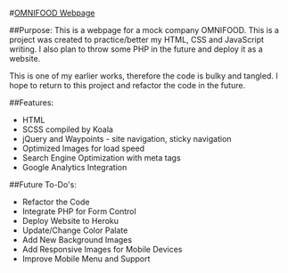 #[OMNIFOOD Webpage](https://yanstefanovich.github.io/food-service-website/native/html/index.html)

##Purpose:
This is a webpage for a mock company OMNIFOOD. This is a project was created to practice/better my HTML, CSS and JavaScript writing. I also plan to throw some PHP in the future and deploy it as a website.

This is one of my earlier works, therefore the code is bulky and tangled. I hope to return to this project and refactor the code in the future.

##Features:
* HTML
* SCSS compiled by Koala
* jQuery and Waypoints - site navigation, sticky navigation
* Optimized Images for load speed
* Search Engine Optimization with meta tags
* Google Analytics Integration

##Future To-Do's:
* Refactor the Code
* Integrate PHP for Form Control
* Deploy Website to Heroku
* Update/Change Color Palate
* Add New Background Images
* Add Responsive Images for Mobile Devices
* Improve Mobile Menu and Support
